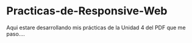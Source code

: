 # Practicas-de-Responsive-Web
Aqui estare desarrollando mis prácticas de la Unidad 4 del PDF que me paso....
